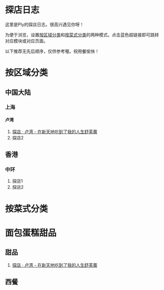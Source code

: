 # 探店日志

这里是Ply的探店日志。很高兴遇见你呀！

为便于浏览，设置[按区域分类](#按区域分类)和[按菜式分类](#按菜式分类)的两种模式。点击蓝色超链接即可跳转对应模块或对应页面。

以下推荐无先后顺序，仅供参考喔。祝用餐愉快！

# 按区域分类
## 中国大陆
### 上海
#### 卢湾
1. [探店 · 卢湾 - 在新天地吃到了我的人生舒芙蕾](2025042001/W%20Coffee.md)
2. 探店2
## 香港
### 中环
1. 探店1
2. 探店2

# 按菜式分类
# 面包蛋糕甜品
## 甜品
1. [探店 · 卢湾 - 在新天地吃到了我的人生舒芙蕾](2025042001/W%20Coffee.md)

## 西餐

